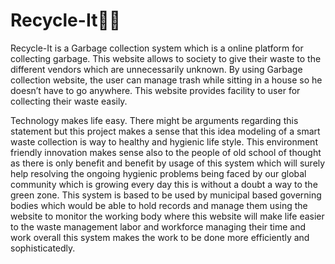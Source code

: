 # Recycle-It🚀🚀
Recycle-It is a Garbage collection system which is a online platform for collecting garbage. This website allows to society
to give their waste to the different vendors which are unnecessarily unknown. By using Garbage collection
website, the user can manage trash while sitting in a house so he doesn’t have to go anywhere. This website
provides facility to user for collecting their waste easily.

Technology makes life easy. There might be arguments regarding this statement but this project
makes a sense that this idea modeling of a smart waste collection is way to healthy and hygienic life style.
This environment friendly innovation makes sense also to the people of old school of thought as there is
only benefit and benefit by usage of this system which will surely help resolving the ongoing hygienic
problems being faced by our global community which is growing every day this is without a doubt a way
to the green zone. This system is based to be used by municipal based governing bodies which would be
able to hold records and manage them using the website to monitor the working body where this website
will make life easier to the waste management labor and workforce managing their time and work overall
this system makes the work to be done more efficiently and sophisticatedly.
